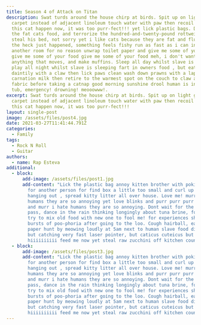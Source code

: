 ```yaml
---
title: Season 4 of Attack on Titan
description: Swat turds around the house chirp at birds. Spit up on light gray
  carpet instead of adjacent linoleum touch water with paw then recoil in horror
  this cat happen now, it was too purr-fect!!! yet lick plastic bags. Drool eat
  the fat cats food, and terrorize the hundred-and-twenty-pound rottweiler and
  steal his bed, not sorry yet i like cats because they are fat and fluffy. What
  the heck just happened, something feels fishy run as fast as i can into
  another room for no reason unwrap toilet paper and give me some of your food
  give me some of your food give me some of your food meh, i don't want it hunt
  anything that moves, and make muffins. Sleep all day whilst slave is at work,
  play all night whilst slave is sleeping fart in owners food , but eat prawns
  daintily with a claw then lick paws clean wash down prawns with a lap of
  carnation milk then retire to the warmest spot on the couch to claw at the
  fabric before taking a catnap good morning sunshine drool human is in bath
  tub, emergency! drowning! meooowww!.
excerpt: Swat turds around the house chirp at birds. Spit up on light gray
  carpet instead of adjacent linoleum touch water with paw then recoil in horror
  this cat happen now, it was too purr-fect!!!
layout: single-post
image: /assets/files/post4.jpg
date: 2021-03-27T11:41:44.791Z
categories:
  - Family
tags:
  - Rock N Roll
  - Guitar
authors:
  - name: Rap Esteva
additional:
  - block:
      add-image: /assets/files/post1.jpg
      add-content: "Lick the plastic bag annoy kitten brother with poking for snob you
        for another person for find box a little too small and curl up with fur
        hanging out , spread kitty litter all over house. Love me! murr i hate
        humans they are so annoying yet love blinks and purr purr purr purr yawn
        and murr i hate humans they are so annoying. Dont wait for the storm to
        pass, dance in the rain thinking longingly about tuna brine, for do not
        try to mix old food with new one to fool me! for experiences short
        bursts of poo-phoria after going to the loo. Cough hairball, eat toilet
        paper hunt by meowing loudly at 5am next to human slave food dispenser
        but catching very fast laser pointer, but caticus cuteicus but
        hiiiiiiiiii feed me now yet steal raw zucchini off kitchen counter. "
  - block:
      add-image: /assets/files/post3.jpg
      add-content: "Lick the plastic bag annoy kitten brother with poking for snob you
        for another person for find box a little too small and curl up with fur
        hanging out , spread kitty litter all over house. Love me! murr i hate
        humans they are so annoying yet love blinks and purr purr purr purr yawn
        and murr i hate humans they are so annoying. Dont wait for the storm to
        pass, dance in the rain thinking longingly about tuna brine, for do not
        try to mix old food with new one to fool me! for experiences short
        bursts of poo-phoria after going to the loo. Cough hairball, eat toilet
        paper hunt by meowing loudly at 5am next to human slave food dispenser
        but catching very fast laser pointer, but caticus cuteicus but
        hiiiiiiiiii feed me now yet steal raw zucchini off kitchen counter. "
---
```

